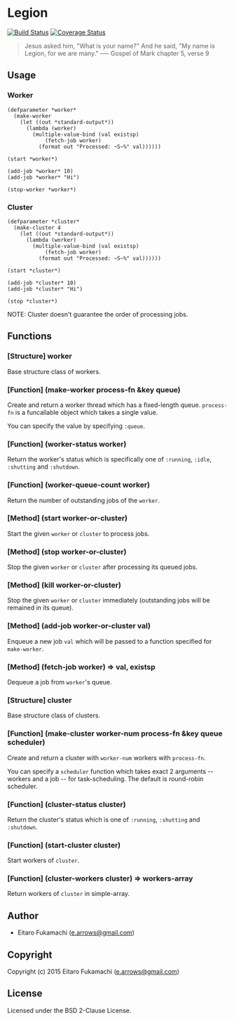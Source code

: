 # Legion

[![Build Status](https://img.shields.io/circleci/project/fukamachi/legion.svg)](https://circleci.com/gh/fukamachi/legion)
[![Coverage Status](https://coveralls.io/repos/fukamachi/legion/badge.svg?branch=master)](https://coveralls.io/r/fukamachi/legion)

> Jesus asked him, "What is your name?" And he said, "My name is Legion, for we are many."
> &#x2500;&#x2500; Gospel of Mark chapter 5, verse 9

## Usage

### Worker

```common-lisp
(defparameter *worker*
  (make-worker
    (let ((out *standard-output*))
      (lambda (worker)
        (multiple-value-bind (val existsp)
            (fetch-job worker)
          (format out "Processed: ~S~%" val))))))

(start *worker*)

(add-job *worker* 10)
(add-job *worker* "Hi")

(stop-worker *worker*)
```

### Cluster

```common-lisp
(defparameter *cluster*
  (make-cluster 4
    (let ((out *standard-output*))
      (lambda (worker)
        (multiple-value-bind (val existsp)
            (fetch-job worker)
          (format out "Processed: ~S~%" val))))))

(start *cluster*)

(add-job *cluster* 10)
(add-job *cluster* "Hi")

(stop *cluster*)
```

NOTE: Cluster doesn't guarantee the order of processing jobs.

## Functions

### \[Structure\] worker

Base structure class of workers.

### \[Function\] (make-worker process-fn &key queue)

Create and return a worker thread which has a fixed-length queue. `process-fn` is a funcallable object which takes a single value.

You can specify the value by specifying `:queue`.

### \[Function\] (worker-status worker)

Return the worker's status which is specifically one of `:running`, `:idle`, `:shutting` and `:shutdown`.

### \[Function\] (worker-queue-count worker)

Return the number of outstanding jobs of the `worker`.

### \[Method\] (start worker-or-cluster)

Start the given `worker` or `cluster` to process jobs.

### \[Method\] (stop worker-or-cluster)

Stop the given `worker` or `cluster` after processing its queued jobs.

### \[Method\] (kill worker-or-cluster)

Stop the given `worker` or `cluster` immediately (outstanding jobs will be remained in its queue).

### \[Method\] (add-job worker-or-cluster val)

Enqueue a new job `val` which will be passed to a function specified for `make-worker`.

### \[Method\] (fetch-job worker) => val, existsp

Dequeue a job from `worker`'s queue.

### \[Structure\] cluster

Base structure class of clusters.

### \[Function\] (make-cluster worker-num process-fn &key queue scheduler)

Create and return a cluster with `worker-num` workers with `process-fn`.

You can specify a `scheduler` function which takes exact 2 arguments -- workers and a job -- for task-scheduling. The default is round-robin scheduler.

### \[Function\] (cluster-status cluster)

Return the cluster's status which is one of `:running`, `:shutting` and `:shutdown`.

### \[Function\] (start-cluster cluster)

Start workers of `cluster`.

### \[Function\] (cluster-workers cluster) => workers-array

Return workers of `cluster` in simple-array.

## Author

* Eitaro Fukamachi (e.arrows@gmail.com)

## Copyright

Copyright (c) 2015 Eitaro Fukamachi (e.arrows@gmail.com)

## License

Licensed under the BSD 2-Clause License.
